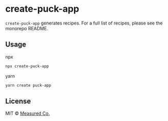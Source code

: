 # create-puck-app

`create-puck-app` generates recipes. For a full list of recipes, please see the monorepo README.

## Usage

npx

```sh
npx create-puck-app
```

yarn

```sh
yarn create puck-app
```

## License

MIT © [Measured Co.](https://github.com/measuredco)
